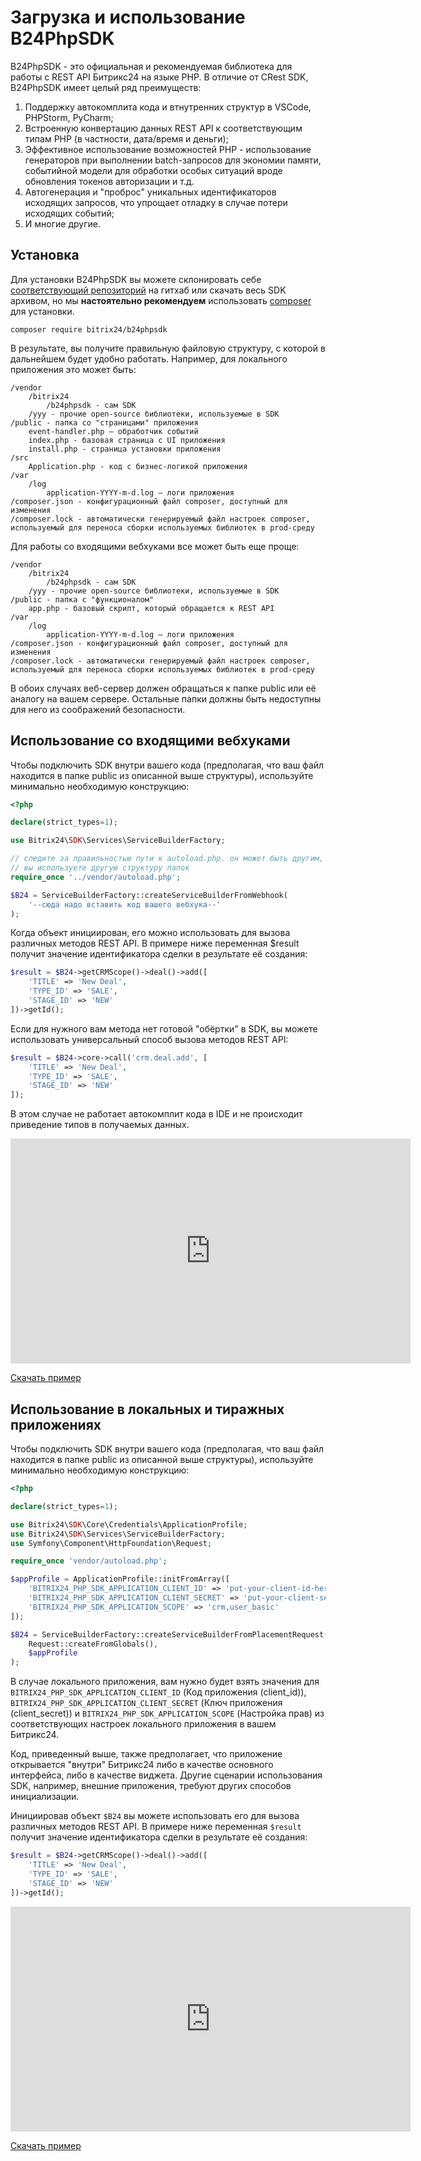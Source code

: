 # Загрузка и использование B24PhpSDK

B24PhpSDK - это официальная и рекомендуемая библиотека для работы с REST API Битрикс24 на языке PHP. В отличие от CRest SDK, B24PhpSDK имеет целый ряд преимуществ:

1. Поддержку автокомплита кода и втнутренних структур в VSCode, PHPStorm, PyCharm;
2. Встроенную конвертацию данных REST API к соответствующим типам PHP (в частности, дата/время и деньги);
3. Эффективное использование возможностей PHP - использование генераторов при выполнении batch-запросов для экономии памяти, событийной модели для обработки особых ситуаций вроде обновления токенов авторизации и т.д.
4. Автогенерация и "проброс" уникальных идентификаторов исходящих запросов, что упрощает отладку в случае потери исходящих событий;
5. И многие другие.

## Установка

Для установки B24PhpSDK вы можете склонировать себе [соответствующий репозиторий](https://github.com/bitrix24/b24phpsdk) на гитхаб или скачать весь SDK архивом, но мы **настоятельно рекомендуем** использовать [composer](https://getcomposer.org/doc/00-intro.md) для установки.

```
composer require bitrix24/b24phpsdk
```

В результате, вы получите правильную файловую структуру, с которой в дальнейшем будет удобно работать. Например, для локального приложения это может быть:

```
/vendor
    /bitrix24
        /b24phpsdk - сам SDK
    /yyy - прочие open-source библиотеки, используемые в SDK
/public - папка со "страницами" приложения
    event-handler.php – обработчик событий         
    index.php - базовая страница с UI приложения
    install.php - страница установки приложения
/src
    Application.php - код с бизнес-логикой приложения         
/var
    /log
        application-YYYY-m-d.log – логи приложения
/composer.json - конфигурационный файл composer, доступный для изменения
/composer.lock - автоматически генерируемый файл настроек composer, используемый для переноса сборки используемых библиотек в prod-среду
```

Для работы со входящими вебхуками все может быть еще проще:

```
/vendor
    /bitrix24
        /b24phpsdk - сам SDK
    /yyy - прочие open-source библиотеки, используемые в SDK
/public - папка с "функционалом"  
    app.php - базовый скрипт, который обращается к REST API        
/var
    /log
        application-YYYY-m-d.log – логи приложения
/composer.json - конфигурационный файл composer, доступный для изменения
/composer.lock - автоматически генерируемый файл настроек composer, используемый для переноса сборки используемых библиотек в prod-среду
```

В обоих случаях веб-сервер должен обращаться к папке public или её аналогу на вашем сервере. Остальные папки должны быть недоступны для него из соображений безопасности.

## Использование со входящими вебхуками

Чтобы подключить SDK внутри вашего кода (предполагая, что ваш файл находится в папке public из описанной выше структуры), используйте минимально необходимую конструкцию:

```php
<?php

declare(strict_types=1);

use Bitrix24\SDK\Services\ServiceBuilderFactory;

// следите за правильностью пути к autoload.php. он может быть другим, если
// вы используете другую структуру папок 
require_once '../vendor/autoload.php'; 

$B24 = ServiceBuilderFactory::createServiceBuilderFromWebhook(
    '--сюда надо вставить код вашего вебхука--'
);
```

Когда объект инициирован, его можно использовать для вызова различных методов REST API. В примере ниже переменная $result получит значение идентификатора сделки в результате её создания:

```php
$result = $B24->getCRMScope()->deal()->add([
    'TITLE' => 'New Deal',
    'TYPE_ID' => 'SALE',
    'STAGE_ID' => 'NEW'
])->getId();
```

Если для нужного вам метода нет готовой "обёртки" в SDK, вы можете использовать универсальный способ вызова методов REST API:

```php
$result = $B24->core->call('crm.deal.add', [
    'TITLE' => 'New Deal',
    'TYPE_ID' => 'SALE',
    'STAGE_ID' => 'NEW'
]);
```

В этом случае не работает автокомплит кода в IDE и не происходит приведение типов в получаемых данных.

<iframe src="https://vk.ru/video_ext.php?oid=-211967493&id=456240173&hd=1&autoplay=0" width="640" height="360" allow="autoplay; encrypted-media; fullscreen; picture-in-picture; screen-wake-lock;" frameborder="0" allowfullscreen></iframe>

[Скачать пример](https://helpdesk.bitrix24.ru/examples/b24phpsdk-webhook-example.zip)

## Использование в локальных и тиражных приложениях

Чтобы подключить SDK внутри вашего кода (предполагая, что ваш файл находится в папке public из описанной выше структуры), используйте минимально необходимую конструкцию:

```php
<?php

declare(strict_types=1);

use Bitrix24\SDK\Core\Credentials\ApplicationProfile;
use Bitrix24\SDK\Services\ServiceBuilderFactory;
use Symfony\Component\HttpFoundation\Request;

require_once 'vendor/autoload.php';

$appProfile = ApplicationProfile::initFromArray([
    'BITRIX24_PHP_SDK_APPLICATION_CLIENT_ID' => 'put-your-client-id-here',
    'BITRIX24_PHP_SDK_APPLICATION_CLIENT_SECRET' => 'put-your-client-secret-here',
    'BITRIX24_PHP_SDK_APPLICATION_SCOPE' => 'crm,user_basic'
]);

$B24 = ServiceBuilderFactory::createServiceBuilderFromPlacementRequest(
    Request::createFromGlobals(), 
    $appProfile
);
```

В случае локального приложения, вам нужно будет взять значения для `BITRIX24_PHP_SDK_APPLICATION_CLIENT_ID` (Код приложения (client_id)), `BITRIX24_PHP_SDK_APPLICATION_CLIENT_SECRET` (Ключ приложения (client_secret)) и `BITRIX24_PHP_SDK_APPLICATION_SCOPE` (Настройка прав) из соответствующих настроек локального приложения в вашем Битрикс24.

Код, приведенный выше, также предполагает, что приложение открывается "внутри" Битрикс24 либо в качестве основного интерфейса, либо в качестве виджета. Другие сценарии использования SDK, например, внешние приложения, требуют других способов инициализации.

Инициировав объект `$B24` вы можете использовать его для вызова различных методов REST API. В примере ниже переменная `$result` получит значение идентификатора сделки в результате её создания:

```php
$result = $B24->getCRMScope()->deal()->add([
    'TITLE' => 'New Deal',
    'TYPE_ID' => 'SALE',
    'STAGE_ID' => 'NEW'
])->getId();
```

<iframe src="https://vk.ru/video_ext.php?oid=-211967493&id=456240175&hd=1" width="640" height="360" allow="autoplay; encrypted-media; fullscreen; picture-in-picture; screen-wake-lock;" frameborder="0" allowfullscreen></iframe>

[Скачать пример](https://helpdesk.bitrix24.ru/examples/b24phpsdk-local-app-example.zip)